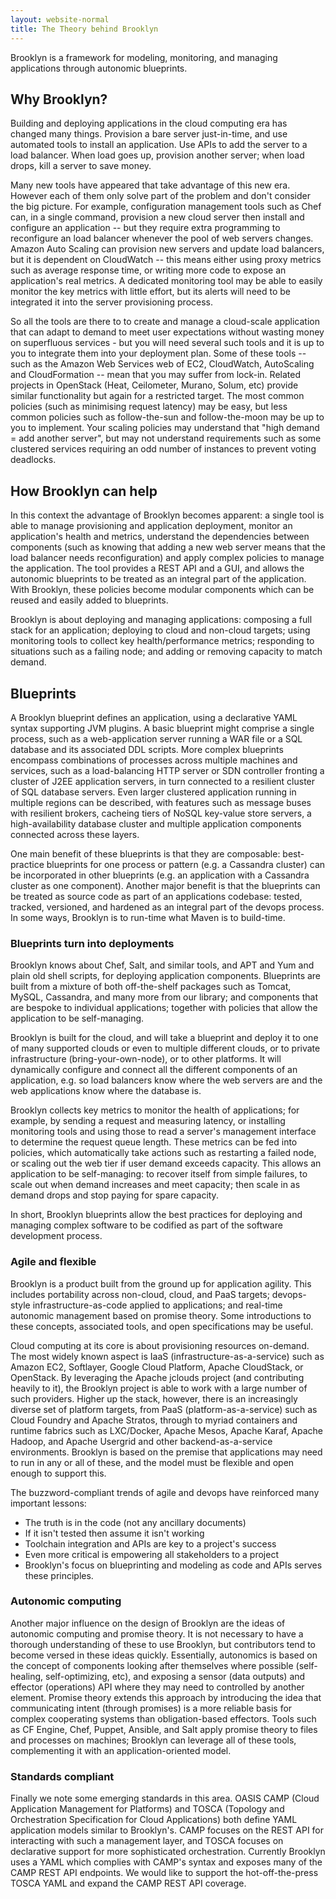 ```yaml
---
layout: website-normal
title: The Theory behind Brooklyn
---
```


<div class="jumobotron" markdown="1">

Brooklyn is a framework for modeling, monitoring, and managing applications
through autonomic blueprints.

</div>

## Why Brooklyn?

Building and deploying applications in the cloud computing era has changed many
things. Provision a bare server just-in-time, and use automated tools to install
an application. Use APIs to add the server to a load balancer. When load goes
up, provision another server; when load drops, kill a server to save money.

Many new tools have appeared that take advantage of this new era. However each
of them only solve part of the problem and don't consider the big picture. For
example, configuration management tools such as Chef can, in a single command,
provision a new cloud server then install and configure an application -- but
they require extra programming to reconfigure an load balancer whenever the pool
of web servers changes. Amazon Auto Scaling can provision new servers and update
load balancers, but it is dependent on CloudWatch -- this means either using
proxy metrics such as average response time, or writing more code to expose an
application's real metrics. A dedicated monitoring tool may be able to easily
monitor the key metrics with little effort, but its alerts will need to be
integrated it into the server provisioning process.

So all the tools are there to to create and manage a cloud-scale application
that can adapt to demand to meet user expectations without wasting money on
superfluous services - but you will need several such tools and it is up to you
to integrate them into your deployment plan. Some of these tools -- such as the
Amazon Web Services web of EC2, CloudWatch, AutoScaling and CloudFormation --
mean that you may suffer from lock-in. Related projects in OpenStack (Heat,
Ceilometer, Murano, Solum, etc) provide similar functionality but again for a
restricted target. The most common policies (such as minimising request latency)
may be easy, but less common policies such as follow-the-sun and follow-the-moon
may be up to you to implement. Your scaling policies may understand that
"high demand = add another server", but may not understand requirements such as
some clustered services requiring an odd number of instances to prevent voting
deadlocks.


## How Brooklyn can help

In this context the advantage of Brooklyn becomes apparent: a single tool is
able to manage provisioning and application deployment, monitor an application's
health and metrics, understand the dependencies between components (such as
knowing that adding a new web server means that the load balancer needs
reconfiguration) and apply complex policies to manage the application. The tool
provides a REST API and a GUI, and allows the autonomic blueprints to be treated
as an integral part of the application. With Brooklyn, these policies become
modular components which can be reused and easily added to blueprints.

Brooklyn is about deploying and managing applications: composing a full stack
for an application; deploying to cloud and non-cloud targets; using monitoring
tools to collect key health/performance metrics; responding to situations
such as a failing node; and adding or removing capacity to match demand.


## Blueprints

A Brooklyn blueprint defines an application, using a declarative YAML syntax
supporting JVM plugins. A basic blueprint might comprise a single process,
such as a web-application server running a WAR file or a SQL database and
its associated DDL scripts. More complex blueprints encompass combinations
of processes across multiple machines and services, such as a load-balancing
HTTP server or SDN controller fronting a cluster of J2EE application
servers, in turn connected to a resilient cluster of SQL database servers.
Even larger clustered application running in multiple regions can be
described, with features such as message buses with resilient brokers,
cacheing tiers of NoSQL key-value store servers, a high-availability
database cluster and multiple application components connected across these
layers.

One main benefit of these blueprints is that they are composable:
best-practice blueprints for one process or pattern (e.g. a Cassandra
cluster) can be incorporated in other blueprints (e.g. an application with a
Cassandra cluster as one component). Another major benefit is that the
blueprints can be treated as source code as part of an applications
codebase: tested, tracked, versioned, and hardened as an integral part of
the devops process. In some ways, Brooklyn is to run-time what Maven is to
build-time.


### Blueprints turn into deployments

Brooklyn knows about Chef, Salt, and similar tools, and APT and Yum and
plain old shell scripts, for deploying application components. Blueprints
are built from a mixture of both off-the-shelf packages such as Tomcat,
MySQL, Cassandra, and many more from our library; and components that are
bespoke to individual applications; together with policies that allow the
application to be self-managing.

Brooklyn is built for the cloud, and will take a blueprint and deploy it to
one of many supported clouds or even to multiple different clouds, or to
private infrastructure (bring-your-own-node), or to other platforms. It will
dynamically configure and connect all the different components of an
application, e.g. so load balancers know where the web servers are and the
web applications know where the database is.

Brooklyn collects key metrics to monitor the health of applications; for
example, by sending a request and measuring latency, or installing
monitoring tools and using those to read a server's management interface to
determine the request queue length. These metrics can be fed into policies,
which automatically take actions such as restarting a failed node, or
scaling out the web tier if user demand exceeds capacity. This allows an
application to be self-managing: to recover itself from simple failures, to
scale out when demand increases and meet capacity; then scale in as demand
drops and stop paying for spare capacity.

In short, Brooklyn blueprints allow the best practices for deploying and
managing complex software to be codified as part of the software development
process.


### Agile and flexible

Brooklyn is a product built from the ground up for application agility. This
includes portability across non-cloud, cloud, and PaaS targets; devops-style
infrastructure-as-code applied to applications; and real-time autonomic
management based on promise theory. Some introductions to these concepts,
associated tools, and open specifications may be useful.

Cloud computing at its core is about provisioning resources on-demand. The most
widely known aspect is IaaS (infrastructure-as-a-service) such as Amazon EC2,
Softlayer, Google Cloud Platform, Apache CloudStack, or OpenStack. By leveraging
the Apache jclouds project (and contributing heavily to it), the Brooklyn
project is able to work with a large number of such providers. Higher up the
stack, however, there is an increasingly diverse set of platform targets, from
PaaS (platform-as-a-service) such as Cloud Foundry and Apache Stratos, through
to myriad containers and runtime fabrics such as LXC/Docker, Apache Mesos,
Apache Karaf, Apache Hadoop, and Apache Usergrid and other backend-as-a-service
environments. Brooklyn is based on the premise that applications may need to run
in any or all of these, and the model must be flexible and open enough to
support this.

The buzzword-compliant trends of agile and devops have reinforced many important
lessons:

- The truth is in the code (not any ancillary documents)
- If it isn't tested then assume it isn't working
- Toolchain integration and APIs are key to a project's success
- Even more critical is empowering all stakeholders to a project
- Brooklyn's focus on blueprinting and modeling as code and APIs serves these
principles.

### Autonomic computing

Another major influence on the design of Brooklyn are the ideas of autonomic
computing and promise theory. It is not necessary to have a thorough
understanding of these to use Brooklyn, but contributors tend to become versed
in these ideas quickly. Essentially, autonomics is based on the concept of
components looking after themselves where possible (self-healing,
self-optimizing, etc), and exposing a sensor (data outputs) and effector
(operations) API where they may need to controlled by another element. Promise
theory extends this approach by introducing the idea that communicating intent
(through promises) is a more reliable basis for complex cooperating systems than
obligation-based effectors. Tools such as CF Engine, Chef, Puppet, Ansible, and
Salt apply promise theory to files and processes on machines; Brooklyn can
leverage all of these tools, complementing it with an application-oriented
model.

### Standards compliant

Finally we note some emerging standards in this area. OASIS CAMP (Cloud
Application Management for Platforms) and TOSCA (Topology and Orchestration
Specification for Cloud Applications) both define YAML application models
similar to Brooklyn's. CAMP focuses on the REST API for interacting with such a
management layer, and TOSCA focuses on declarative support for more
sophisticated orchestration. Currently Brooklyn uses a YAML which complies with
CAMP's syntax and exposes many of the CAMP REST API endpoints. We would like to
support the hot-off-the-press TOSCA YAML and expand the CAMP REST API coverage.
